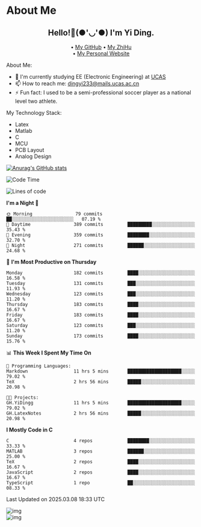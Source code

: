 # About Me

<h2 style="text-align:center;"> Hello!👋(●'◡'●) I'm Yi Ding.</h2>

<div style="text-align:center;">
  • <a href="https://github.com/YiDingg">My GitHub</a>
  • <a href="https://www.zhihu.com/people/YiDingg">My ZhiHu</a><br>
  • <a href="https://yidingg.github.io/YiDingg">My Personal Website</a><br>
</div>

About Me:
- 🔭 I'm currently studying EE (Electronic Engineering) at [UCAS](https://www.ucas.ac.cn/)
- 📫 How to reach me: dingyi233@mails.ucas.ac.cn
- ⚡ Fun fact: I used to be a semi-professional soccer player as a national level two athlete.

My Technology Stack:
- Latex
- Matlab
- C
- MCU
- PCB Layout
- Analog Design


[![Anurag's GitHub stats](https://github-readme-stats.vercel.app/api?username=YiDingg)](https://github.com/anuraghazra/github-readme-stats)

<!--START_SECTION:waka-->
![Code Time](http://img.shields.io/badge/Code%20Time-976%20hrs%2021%20mins-blue)

![Lines of code](https://img.shields.io/badge/From%20Hello%20World%20I%27ve%20Written-747.8%20thousand%20lines%20of%20code-blue)

**I'm a Night 🦉** 

```text
🌞 Morning                79 commits          ██░░░░░░░░░░░░░░░░░░░░░░░   07.19 % 
🌆 Daytime                389 commits         █████████░░░░░░░░░░░░░░░░   35.43 % 
🌃 Evening                359 commits         ████████░░░░░░░░░░░░░░░░░   32.70 % 
🌙 Night                  271 commits         ██████░░░░░░░░░░░░░░░░░░░   24.68 % 
```
📅 **I'm Most Productive on Thursday** 

```text
Monday                   182 commits         ████░░░░░░░░░░░░░░░░░░░░░   16.58 % 
Tuesday                  131 commits         ███░░░░░░░░░░░░░░░░░░░░░░   11.93 % 
Wednesday                123 commits         ███░░░░░░░░░░░░░░░░░░░░░░   11.20 % 
Thursday                 183 commits         ████░░░░░░░░░░░░░░░░░░░░░   16.67 % 
Friday                   183 commits         ████░░░░░░░░░░░░░░░░░░░░░   16.67 % 
Saturday                 123 commits         ███░░░░░░░░░░░░░░░░░░░░░░   11.20 % 
Sunday                   173 commits         ████░░░░░░░░░░░░░░░░░░░░░   15.76 % 
```


📊 **This Week I Spent My Time On** 

```text
💬 Programming Languages: 
Markdown                 11 hrs 5 mins       ████████████████████░░░░░   79.02 % 
TeX                      2 hrs 56 mins       █████░░░░░░░░░░░░░░░░░░░░   20.98 % 

🐱‍💻 Projects: 
GH.YiDingg               11 hrs 5 mins       ████████████████████░░░░░   79.02 % 
GH.LatexNotes            2 hrs 56 mins       █████░░░░░░░░░░░░░░░░░░░░   20.98 % 
```

**I Mostly Code in C** 

```text
C                        4 repos             ████████░░░░░░░░░░░░░░░░░   33.33 % 
MATLAB                   3 repos             ██████░░░░░░░░░░░░░░░░░░░   25.00 % 
TeX                      2 repos             ████░░░░░░░░░░░░░░░░░░░░░   16.67 % 
JavaScript               2 repos             ████░░░░░░░░░░░░░░░░░░░░░   16.67 % 
TypeScript               1 repo              ██░░░░░░░░░░░░░░░░░░░░░░░   08.33 % 
```




 Last Updated on 2025.03.08 18:33 UTC
<!--END_SECTION:waka-->

<!-- Coding activity over the last year -->
<div class='center'><img src='https://wakatime.com/share/@YiDingg/260601e0-8e46-41ab-9832-d4d0ae5fd0bd.svg' alt='img'/></div>

<!-- Languages over the last year -->
<div class='center'><img src='https://wakatime.com/share/@YiDingg/99546fa3-4cc3-4808-ab6e-13f38e27aba1.svg' alt='img'/></div>
